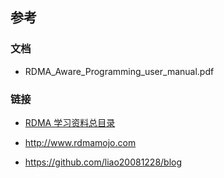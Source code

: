 ## 参考

### 文档

- RDMA_Aware_Programming_user_manual.pdf

### 链接

- [RDMA 学习资料总目录](https://blog.csdn.net/bandaoyu/article/details/120485737)

- http://www.rdmamojo.com

- https://github.com/liao20081228/blog

